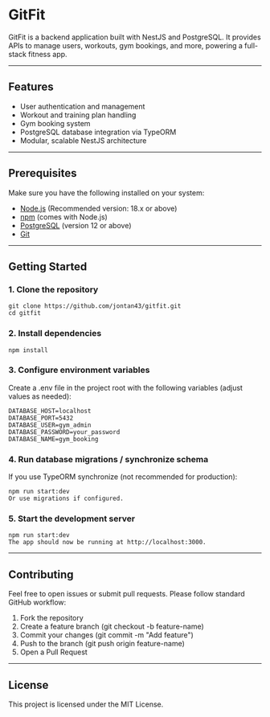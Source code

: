 # GitFit

GitFit is a backend application built with NestJS and PostgreSQL. It provides APIs to manage users, workouts, gym bookings, and more, powering a full-stack fitness app.

---

## Features

- User authentication and management
- Workout and training plan handling
- Gym booking system
- PostgreSQL database integration via TypeORM
- Modular, scalable NestJS architecture

---

## Prerequisites

Make sure you have the following installed on your system:

- [Node.js](https://nodejs.org/) (Recommended version: 18.x or above)
- [npm](https://www.npmjs.com/) (comes with Node.js)
- [PostgreSQL](https://www.postgresql.org/) (version 12 or above)
- [Git](https://git-scm.com/)

---

## Getting Started

### 1. Clone the repository

```
git clone https://github.com/jontan43/gitfit.git
cd gitfit
```

### 2. Install dependencies
```
npm install
```

### 3. Configure environment variables
Create a .env file in the project root with the following variables (adjust values as needed):
```
DATABASE_HOST=localhost
DATABASE_PORT=5432
DATABASE_USER=gym_admin
DATABASE_PASSWORD=your_password
DATABASE_NAME=gym_booking
```

### 4. Run database migrations / synchronize schema
If you use TypeORM synchronize (not recommended for production):

```
npm run start:dev
Or use migrations if configured.
```

### 5. Start the development server
```
npm run start:dev
The app should now be running at http://localhost:3000.
```

---

## Contributing
Feel free to open issues or submit pull requests. Please follow standard GitHub workflow:

1. Fork the repository
2. Create a feature branch (git checkout -b feature-name)
3. Commit your changes (git commit -m "Add feature")
4. Push to the branch (git push origin feature-name)
5. Open a Pull Request

---

## License
This project is licensed under the MIT License.
